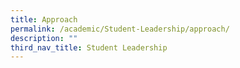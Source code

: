 ```yaml
---
title: Approach
permalink: /academic/Student-Leadership/approach/
description: ""
third_nav_title: Student Leadership
---
```

